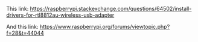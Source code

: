 This link: https://raspberrypi.stackexchange.com/questions/64502/install-drivers-for-rtl8812au-wireless-usb-adapter

And this link: https://www.raspberrypi.org/forums/viewtopic.php?f=28&t=44044

